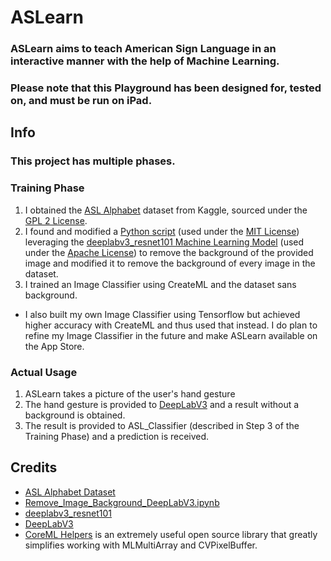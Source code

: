  # ASLearn 
 
 ### ASLearn aims to teach American Sign Language in an interactive manner with the help of Machine Learning.
 ### Please note that this Playground has been designed for, tested on, and must be run on iPad.
 
 ## Info 
 ### This project has multiple phases. 
 ### Training Phase
 1. I obtained the [ASL Alphabet](https://www.kaggle.com/grassknoted/asl-alphabet) dataset from Kaggle, sourced under the [GPL 2 License](https://www.gnu.org/licenses/old-licenses/gpl-2.0.en.html).
2. I found and modified a [Python script](https://github.com/eugenesiow/practical-ml/blob/master/notebooks/Remove_Image_Background_DeepLabV3.ipynb) (used under the [MIT License](https://github.com/eugenesiow/practical-ml/blob/master/LICENSE)) leveraging the [deeplabv3_resnet101 Machine Learning Model](https://github.com/tensorflow/models/tree/master/research/deeplab) (used under the [Apache License](https://github.com/tensorflow/models/blob/master/LICENSE)) to remove the background of the provided image and modified it to remove the background of every image in the dataset. 
3. I trained an Image Classifier using CreateML and the dataset sans background.
* I also built my own Image Classifier using Tensorflow but achieved higher accuracy with CreateML and thus used that instead. I do plan to refine my Image Classifier in the future and make ASLearn available on the App Store.
### Actual Usage
1. ASLearn takes a picture of the user's hand gesture
2. The hand gesture is provided to [DeepLabV3](https://developer.apple.com/machine-learning/models/) and a result without a background is obtained.
3. The result is provided to ASL_Classifier (described in Step 3 of the Training Phase) and a prediction is received. 

## Credits
- [ASL Alphabet Dataset](https://www.kaggle.com/grassknoted/asl-alphabet)
- [Remove_Image_Background_DeepLabV3.ipynb](https://github.com/eugenesiow/practical-ml/blob/master/notebooks/Remove_Image_Background_DeepLabV3.ipynb)
- [deeplabv3_resnet101](https://github.com/tensorflow/models/tree/master/research/deeplab)
- [DeepLabV3](https://developer.apple.com/machine-learning/models/)
- [CoreML Helpers](https://github.com/hollance/CoreMLHelpers) is an extremely useful open source library that greatly simplifies working with MLMultiArray and CVPixelBuffer. 
